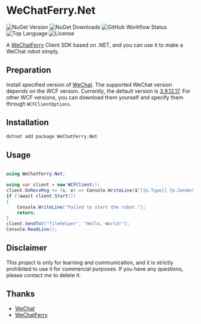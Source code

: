 # WeChatFerry.Net

![NuGet Version](https://img.shields.io/nuget/vpre/WeChatFerry.Net)
![NuGet Downloads](https://img.shields.io/nuget/dt/WeChatFerry.Net)
![GitHub Workflow Status](https://img.shields.io/github/actions/workflow/status/SilkageNet/WeChatFerry.Net/release-nuget.yml)
![Top Language](https://img.shields.io/github/languages/top/SilkageNet/WeChatFerry.Net)
![License](https://img.shields.io/github/license/SilkageNet/WeChatFerry.Net)

A [WeChatFerry](https://github.com/lich0821/WeChatFerry) Client SDK based on .NET, and you can use it to make a WeChat robot simply.

## Preparation

Install specified version of [WeChat](https://www.wechat.com/). The supported WeChat version depends on the WCF version. Currently, the default version is [3.9.12.17](https://github.com/lich0821/WeChatFerry/releases/download/v39.4.2/WeChatSetup-3.9.12.17.exe). For other WCF versions, you can download them yourself and specify them through `WCFClientOptions`.

## Installation

```bash
dotnet add package WeChatFerry.Net
```

## Usage

```csharp

using WeChatFerry.Net;

using var client = new WCFClient();
client.OnRecvMsg += (s, e) => Console.WriteLine($"[{e.Type}] {e.Sender}:{e.Content}");
if (!await client.Start())
{
    Console.WriteLine("Failed to start the robot.");
    return;
}
client.SendTxt("filehelper", "Hello, World!");
Console.ReadLine();

```

## Disclaimer

This project is only for learning and communication, and it is strictly prohibited to use it for commercial purposes. If you have any questions, please contact me to delete it.

## Thanks

- [WeChat](https://www.wechat.com/)
- [WeChatFerry](https://github.com/lich0821/WeChatFerry)

